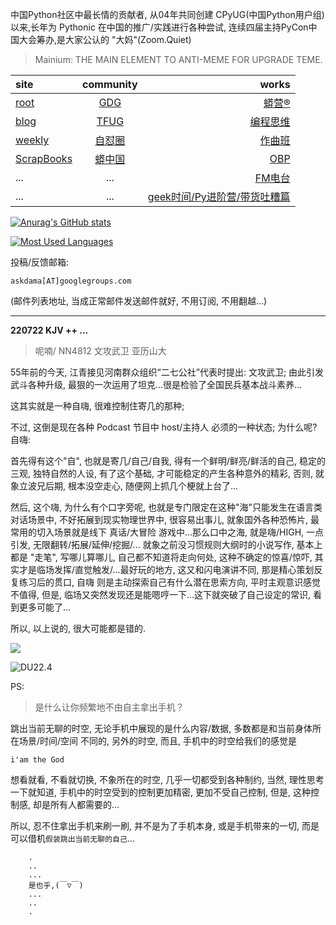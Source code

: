 中国Python社区中最长情的贡献者, 从04年共同创建 CPyUG(中国Python用户组)以来,长年为 Pythonic 在中国的推广/实践进行各种尝试, 连续四届主持PyCon中国大会筹办,是大家公认的 "大妈"(Zoom.Quiet)

> Mainium: THE MAIN ELEMENT TO ANTI-MEME FOR UPGRADE TEME.

| site | community | works |
| :-----| :----: | ----: |
| [root](http://zoomquiet.io/) | [GDG](https://blog.zhgdg.org/) | [蟒营®](https://doc.101.camp/) |
| [blog](https://blog.zoomquiet.io/pages/zoomquiet.html) | [TFUG](http://zh.tfug.world/) | [编程思维](https://py.101.camp/) |
| [weekly](http://weekly.pychina.org/) | [自怼圈](https://du.101.camp/) | [作曲班](https://mu.101.camp/) |
| [ScrapBooks](https://zoomquiet.io/collection.html) | [蟒中国](https://pychina.org/) | [OBP](https://zoomquiet.io/obp/index.html) |
| ... | ... | [FM电台](https://fm.101.camp/) |
| ... | ... | [geek时间/Py进阶营/带货吐糟篇](https://fm.101.camp/2020/geek2py-dama.html) |


[![Anurag's GitHub stats](https://github-readme-stats.vercel.app/api?username=zoomquiet&show_icons=true&count_private=true&include_all_commits=true&layout=compact&theme=panda)](https://blog.zoomquiet.io)

[![Most Used Languages](https://github-readme-stats.vercel.app/api/top-langs/?username=zoomquiet&theme=panda&card_width=445&layout=compact&show_icons=true&hide=javascript,html,php,Smarty,XSLT,TeX,C++,CSS)](https://zoomquiet.io)


投稿/反馈邮箱:

    askdama[AT]googlegroups.com

(邮件列表地址, 
当成正常邮件发送邮件就好, 不用订阅, 不用翻越...)




-----------------------------------------
**220722 KJV ++ ...**


> 呢喃/ NN4812 文攻武卫 亚历山大




55年前的今天, 江青接见河南群众组织“二七公社”代表时提出: 文攻武卫; 由此引发武斗各种升级, 最狠的一次运用了坦克...很是检验了全国民兵基本战斗素养...

这其实就是一种自嗨, 很难控制住寄几的那种;

不过, 这倒是现在各种 Podcast 节目中 host/主持人 必须的一种状态; 为什么呢? 自嗨: 

首先得有这个"自", 也就是寄几/自己/自我, 得有一个鲜明/鲜亮/鲜活的自己, 稳定的三观, 独特自然的人设, 有了这个基础, 才可能稳定的产生各种意外的精彩, 否则, 就象立波兄后期, 根本没空走心, 随便网上抓几个梗就上台了...

然后, 这个嗨, 为什么有个口字旁呢, 也就是专门限定在这种"海"只能发生在语言类对话场景中, 不好拓展到现实物理世界中, 很容易出事儿, 就象国外各种恐怖片, 最常用的切入场景就是线下 真话/大冒险 游戏中...那么口中之海, 就是嗨/HIGH, 一点引发, 无限翻转/拓展/延伸/挖掘/... 就象之前没习惯规则大纲时的小说写作, 基本上都是 "走笔", 写哪儿算哪儿, 自己都不知道将走向何处, 这种不确定的惊喜/惊吓, 其实才是临场发挥/直觉触发/...最好玩的地方, 这又和闪电演讲不同, 那是精心策划反复练习后的贯口, 自嗨 则是主动探索自己有什么潜在思索方向, 平时主观意识感觉不值得, 但是, 临场又突然发现还是能嗯哼一下...这下就突破了自己设定的常识, 看到更多可能了...

所以, 以上说的, 很大可能都是错的.​


![](https://ipic.zoomquiet.top/2022-07-21-zq42-today-card-2207.022.jpeg)


![DU22.4](https://ipic.zoomquiet.top/2022-04-30-220430DU6y_zip.jpg!/fw/420)






PS:
> 是什么让你频繁地不由自主拿出手机？

跳出当前无聊的时空,
无论手机中展现的是什么内容/数据,
多数都是和当前身体所在场景/时间/空间 不同的,
另外的时空,
而且, 手机中的时空给我们的感觉是

    i'am the God

想看就看, 不看就切换,
不象所在的时空, 几乎一切都受到各种制约,
当然,
理性思考一下就知道,
手机中的时空受到的控制更加精密, 更加不受自己控制,
但是, 这种控制感,
却是所有人都需要的...

所以, 
忍不住拿出手机来刷一刷,
并不是为了手机本身, 或是手机带来的一切,
而是可以借机`假装跳出当前无聊的自己`...



```
    .
    ..
    ...
    是也乎,(￣▽￣)
    ...
    ..
    .
```



